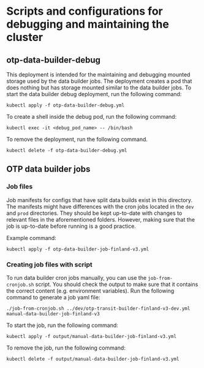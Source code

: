 # Scripts and configurations for debugging and maintaining the cluster

## otp-data-builder-debug

This deployment is intended for the maintaining and debugging mounted storage used by the data builder jobs.
The deployment creates a pod that does nothing but has storage mounted similar to the data builder jobs.
To start the data builder debug deployment, run the following command:

```
kubectl apply -f otp-data-builder-debug.yml
```

To create a shell inside the debug pod, run the following command:

```
kubectl exec -it <debug_pod_name> -- /bin/bash
```

To remove the deployment, run the following command.

```
kubectl delete -f otp-data-builder-debug.yml
```

## OTP data builder jobs

### Job files

Job manifests for configs that have split data builds exist in this directory.
The manifests might have differences with the cron jobs located in the `dev` and `prod` directories.
They should be kept up-to-date with changes to relevant files in the aforementioned folders.
However, making sure that the job is up-to-date before running is a good practice.

Example command:
```
kubectl apply -f otp-data-builder-job-finland-v3.yml
```

### Creating job files with script

To run data builder cron jobs manually, you can use the `job-from-cronjob.sh` script.
You should check the output to make sure that it contains the correct content (e.g. environment variables).
Run the following command to generate a job yaml file:

```
./job-from-cronjob.sh ../dev/otp-transit-builder-finland-v3-dev.yml manual-data-builder-job-finland-v3
```

To start the job, run the following command:
```
kubectl apply -f output/manual-data-builder-job-finland-v3.yml
```

To remove the job, run the following command:
```
kubectl delete -f output/manual-data-builder-job-finland-v3.yml
```
